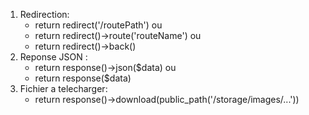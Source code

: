 1. Redirection:
    - return redirect('/routePath')
    ou
    - return redirect()->route('routeName')
    ou
    - return redirect()->back()
2. Reponse JSON :
    - return response()->json($data)
    ou
    - return response($data)
3. Fichier a telecharger:
    - return response()->download(public_path('/storage/images/...'))